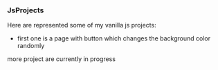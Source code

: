 ### JsProjects

Here are represented some of my vanilla js projects:
* first one is a page with button which changes the background color randomly


more project are currently in progress
